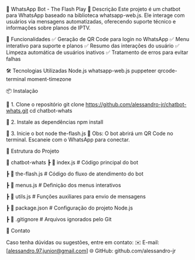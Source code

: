 📢 WhatsApp Bot - The Flash Play
📌 Descrição
Este projeto é um chatbot para WhatsApp baseado na biblioteca whatsapp-web.js. Ele interage com usuários via mensagens automatizadas, oferecendo suporte técnico e informações sobre planos de IPTV.

🚀 Funcionalidades
✅ Geração de QR Code para login no WhatsApp
✅ Menu interativo para suporte e planos
✅ Resumo das interações do usuário
✅ Limpeza automática de usuários inativos
✅ Tratamento de erros para evitar falhas

🛠️ Tecnologias Utilizadas
Node.js
whatsapp-web.js
puppeteer
qrcode-terminal
moment-timezone

📦 Instalação

🔹 1. Clone o repositório
git clone https://github.com/alessandro-jr/chatbot-whats.git
cd chatbot-whats

🔹 2. Instale as dependências
npm install

🔹 3. Inicie o bot
node the-flash.js
📌 Obs: O bot abrirá um QR Code no terminal. Escaneie com o WhatsApp para conectar.

📖 Estrutura do Projeto

📂 chatbot-whats
┣ 📜 index.js             # Código principal do bot
 
┣ 📜 the-flash.js         # Código do fluxo de atendimento do bot
 
┣ 📜 menus.js             # Definição dos menus interativos
 
┣ 📜 utils.js             # Funções auxiliares para envio de mensagens
 
┣ 📜 package.json         # Configuração do projeto Node.js
 
┣ 📜 .gitignore           # Arquivos ignorados pelo Git

📧 Contato

Caso tenha dúvidas ou sugestões, entre em contato:
✉️ E-mail: [alessandro.97.junior@gmail.com]
🌐 GitHub: github.com/alessandro-jr
